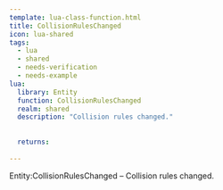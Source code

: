 ```yaml
---
template: lua-class-function.html
title: CollisionRulesChanged
icon: lua-shared
tags:
  - lua
  - shared
  - needs-verification
  - needs-example
lua:
  library: Entity
  function: CollisionRulesChanged
  realm: shared
  description: "Collision rules changed."
  
  
  returns:
    
---
```


<div class="lua__search__keywords">
Entity:CollisionRulesChanged &#x2013; Collision rules changed.
</div>
